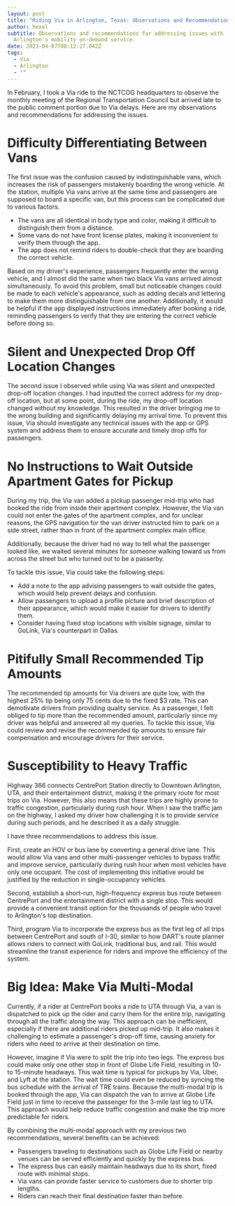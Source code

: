 ```yaml
---
layout: post
title: "Riding Via in Arlington, Texas: Observations and Recommendations"
author: hexel
subtitle: Observations and recommendations for addressing issues with
  Arlington's mobility on-demand service.
date: 2023-04-07T08:12:27.842Z
tags:
  - Via
  - Arlington
  - ""
---
```

In February, I took a Via ride to the NCTCOG headquarters to observe the monthly meeting of the Regional Transportation Council but arrived late to the public comment portion due to Via delays. Here are my observations and recommendations for addressing the issues.

# Difficulty Differentiating Between Vans

The first issue was the confusion caused by indistinguishable vans, which increases the risk of passengers mistakenly boarding the wrong vehicle. At the station, multiple Via vans arrive at the same time and passengers are supposed to board a specific van, but this process can be complicated due to various factors.

* The vans are all identical in body type and color, making it difficult to distinguish them from a distance.
* Some vans do not have front license plates, making it inconvenient to verify them through the app.
* The app does not remind riders to double-check that they are boarding the correct vehicle.

Based on my driver's experience, passengers frequently enter the wrong vehicle, and I almost did the same when two black Via vans arrived almost simultaneously. To avoid this problem, small but noticeable changes could be made to each vehicle's appearance, such as adding decals and lettering to make them more distinguishable from one another. Additionally, it would be helpful if the app displayed instructions immediately after booking a ride, reminding passengers to verify that they are entering the correct vehicle before doing so.

# Silent and Unexpected Drop Off Location Changes

The second issue I observed while using Via was silent and unexpected drop-off location changes. I had inputted the correct address for my drop-off location, but at some point, during the ride, my drop-off location changed without my knowledge. This resulted in the driver bringing me to the wrong building and significantly delaying my arrival time. To prevent this issue, Via should investigate any technical issues with the app or GPS system and address them to ensure accurate and timely drop offs for passengers.

# No Instructions to Wait Outside Apartment Gates for Pickup

During my trip, the Via van added a pickup passenger mid-trip who had booked the ride from inside their apartment complex. However, the Via van could not enter the gates of the apartment complex, and for unclear reasons, the GPS navigation for the van driver instructed him to park on a side street, rather than in front of the apartment complex main office.

Additionally, because the driver had no way to tell what the passenger looked like, we waited several minutes for someone walking toward us from across the street but who turned out to be a passerby.

To tackle this issue, Via could take the following steps:

* Add a note to the app advising passengers to wait outside the gates, which would help prevent delays and confusion.
* Allow passengers to upload a profile picture and brief description of their appearance, which would make it easier for drivers to identify them.
* Consider having fixed stop locations with visible signage, similar to GoLink, Via's counterpart in Dallas.

# Pitifully Small Recommended Tip Amounts

The recommended tip amounts for Via drivers are quite low, with the highest 25% tip being only 75 cents due to the fixed $3 rate. This can demotivate drivers from providing quality service. As a passenger, I felt obliged to tip more than the recommended amount, particularly since my driver was helpful and answered all my queries. To tackle this issue, Via could review and revise the recommended tip amounts to ensure fair compensation and encourage drivers for their service.

# Susceptibility to Heavy Traffic

Highway 366 connects CentrePort Station directly to Downtown Arlington, UTA, and their entertainment district, making it the primary route for most trips on Via. However, this also means that these trips are highly prone to traffic congestion, particularly during rush hour. When I saw the traffic jam on the highway, I asked my driver how challenging it is to provide service during such periods, and he described it as a daily struggle.

I have three recommendations to address this issue.

First, create an HOV or bus lane by converting a general drive lane. This would allow Via vans and other multi-passenger vehicles to bypass traffic and improve service, particularly during rush hour when most vehicles have only one occupant. The cost of implementing this initiative would be justified by the reduction in single-occupancy vehicles.

Second, establish a short-run, high-frequency express bus route between CentrePort and the entertainment district with a single stop. This would provide a convenient transit option for the thousands of people who travel to Arlington's top destination.

Third, program Via to incorporate the express bus as the first leg of all trips between CentrePort and south of I-30, similar to how DART's route planner allows riders to connect with GoLink, traditional bus, and rail. This would streamline the transit experience for riders and improve the efficiency of the system.

# Big Idea: Make Via Multi-Modal

Currently, if a rider at CentrePort books a ride to UTA through Via, a van is dispatched to pick up the rider and carry them for the entire trip, navigating through all the traffic along the way. This approach can be inefficient, especially if there are additional riders picked up mid-trip. It also makes it challenging to estimate a passenger's drop-off time, causing anxiety for riders who need to arrive at their destination on time.

However, imagine if Via were to split the trip into two legs. The express bus could make only one other stop in front of Globe Life Field, resulting in 10- to 15-minute headways. This wait time is typical for pickups by Via, Uber, and Lyft at the station. The wait time could even be reduced by syncing the bus schedule with the arrival of TRE trains. Because the multi-modal trip is booked through the app, Via can dispatch the van to arrive at Globe Life Field just in time to receive the passenger for the 3-mile last leg to UTA. This approach would help reduce traffic congestion and make the trip more predictable for riders.

By combining the multi-modal approach with my previous two recommendations, several benefits can be achieved:

* Passengers traveling to destinations such as Globe Life Field or nearby venues can be served efficiently and quickly by the express bus.
* The express bus can easily maintain headways due to its short, fixed route with minimal stops.
* Via vans can provide faster service to customers due to shorter trip lengths.
* Riders can reach their final destination faster than before.